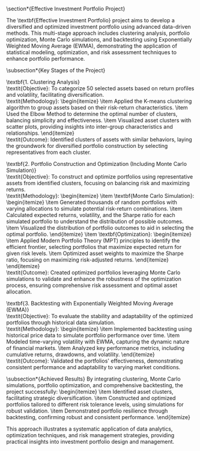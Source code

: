 \section*{Effective Investment Portfolio Project}

The \textbf{Effective Investment Portfolio} project aims to develop a diversified and optimized investment portfolio using advanced data-driven methods. This multi-stage approach includes clustering analysis, portfolio optimization, Monte Carlo simulations, and backtesting using Exponentially Weighted Moving Average (EWMA), demonstrating the application of statistical modeling, optimization, and risk assessment techniques to enhance portfolio performance.

\subsection*{Key Stages of the Project}

\textbf{1. Clustering Analysis}  
\textit{Objective}: To categorize 50 selected assets based on return profiles and volatility, facilitating diversification.  
\textit{Methodology}:
\begin{itemize}
    \item Applied the K-means clustering algorithm to group assets based on their risk-return characteristics.
    \item Used the Elbow Method to determine the optimal number of clusters, balancing simplicity and effectiveness.
    \item Visualized asset clusters with scatter plots, providing insights into inter-group characteristics and relationships.
\end{itemize}  
\textit{Outcome}: Identified clusters of assets with similar behaviors, laying the groundwork for diversified portfolio construction by selecting representatives from each cluster.

\textbf{2. Portfolio Construction and Optimization (Including Monte Carlo Simulation)}  
\textit{Objective}: To construct and optimize portfolios using representative assets from identified clusters, focusing on balancing risk and maximizing returns.  
\textit{Methodology}:
\begin{itemize}
    \item \textbf{Monte Carlo Simulation}:
    \begin{itemize}
        \item Generated thousands of random portfolios with varying allocations to simulate potential risk-return combinations.
        \item Calculated expected returns, volatility, and the Sharpe ratio for each simulated portfolio to understand the distribution of possible outcomes.
        \item Visualized the distribution of portfolio outcomes to aid in selecting the optimal portfolio.
    \end{itemize}
    \item \textbf{Optimization}:
    \begin{itemize}
        \item Applied Modern Portfolio Theory (MPT) principles to identify the efficient frontier, selecting portfolios that maximize expected return for given risk levels.
        \item Optimized asset weights to maximize the Sharpe ratio, focusing on maximizing risk-adjusted returns.
    \end{itemize}
\end{itemize}  
\textit{Outcome}: Created optimized portfolios leveraging Monte Carlo simulations to validate and enhance the robustness of the optimization process, ensuring comprehensive risk assessment and optimal asset allocation.

\textbf{3. Backtesting with Exponentially Weighted Moving Average (EWMA)}  
\textit{Objective}: To evaluate the stability and adaptability of the optimized portfolios through historical data simulation.  
\textit{Methodology}:
\begin{itemize}
    \item Implemented backtesting using historical price data to simulate portfolio performance over time.
    \item Modeled time-varying volatility with EWMA, capturing the dynamic nature of financial markets.
    \item Analyzed key performance metrics, including cumulative returns, drawdowns, and volatility.
\end{itemize}  
\textit{Outcome}: Validated the portfolios' effectiveness, demonstrating consistent performance and adaptability to varying market conditions.

\subsection*{Achieved Results}
By integrating clustering, Monte Carlo simulations, portfolio optimization, and comprehensive backtesting, the project successfully:
\begin{itemize}
    \item Identified asset clusters, facilitating strategic diversification.
    \item Constructed and optimized portfolios tailored to different risk tolerance levels, using simulations for robust validation.
    \item Demonstrated portfolio resilience through backtesting, confirming robust and consistent performance.
\end{itemize}

This approach illustrates a systematic application of data analytics, optimization techniques, and risk management strategies, providing practical insights into investment portfolio design and management.
